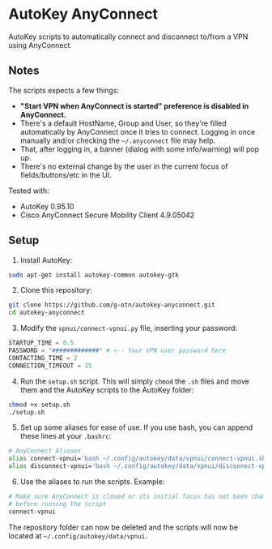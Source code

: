 # AutoKey AnyConnect
AutoKey scripts to automatically connect and disconnect to/from a VPN using AnyConnect.

## Notes
The scripts expects a few things:
- **"Start VPN when AnyConnect is started" preference is disabled in AnyConnect.**
- There's a default HostName, Group and User, so they're filled automatically by AnyConnect once it tries to connect. Logging in once manually and/or checking the `~/.anyconnect` file may help.
- That, after logging in, a banner (dialog with some info/warning) will pop up.
- There's no external change by the user in the current focus of fields/buttons/etc in the UI.

Tested with: 
- AutoKey 0.95.10
- Cisco AnyConnect Secure Mobility Client 4.9.05042

## Setup
1. Install AutoKey:
```bash
sudo apt-get install autokey-common autokey-gtk
```

2. Clone this repository:
```bash
git clone https://github.com/g-otn/autokey-anyconnect.git
cd autokey-anyconnect
```

3. Modify the `vpnui/connect-vpnui.py` file, inserting your password:
```python
STARTUP_TIME = 0.5
PASSWORD = "#############" # <-- Your VPN user password here
CONTACTING_TIME = 2
CONNECTION_TIMEOUT = 15
```

4. Run the `setup.sh` script. This will simply `chmod` the `.sh` files and move them and the AutoKey scripts to the AutoKey folder:
```bash
chmod +x setup.sh
./setup.sh
```

5. Set up some aliases for ease of use. If you use bash, you can append these lines at your `.bashrc`:
```bash
# AnyConnect Aliases
alias connect-vpnui='bash ~/.config/autokey/data/vpnui/connect-vpnui.sh'
alias disconnect-vpnui='bash ~/.config/autokey/data/vpnui/disconnect-vpnui.sh'
```

6. Use the aliases to run the scripts. Example:
```bash
# Make sure AnyConnect is closed or its initial focus has not been changed
# before running the script
connect-vpnui
```

The repository folder can now be deleted and the scripts will now be located at `~/.config/autokey/data/vpnui`.
